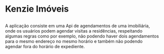 <h1>Kenzie Imóveis</h1>

##

<p>A aplicação consiste em uma Api de agendamentos de uma imobiliária, onde os usuários podem agendar visitas a residências, respeitando algumas regras como por exemplo, não podendo haver dois agendamentos para o mesmo endereço no mesmo horário e também não podendo agendar fora do horário de expediente.</p>
